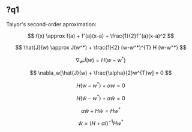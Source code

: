 ## ?q1
Talyor's second-order aproximation:

$$
f(x) \approx f(a) + f'(a)(x-a) + \frac{1}{2}f''(a)(x-a)^2
$$

$$
\hat{J}(w) \approx J(w^*) + \frac{1}{2} (w-w^*)^{T} H (w-w^*)
$$

$$
\nabla_w\hat{J}(w) = H(w-w^*)
$$

$$
\nabla_w[\hat{J}(w) + \frac{\alpha}{2}w^{T}w] = 0
$$

$$
H(w-w^*) + \alpha w = 0
$$

$$
H(\tilde{w}-w^*) + \alpha\tilde{w} = 0
$$

$$
\alpha\tilde{w}+H\tilde{w} = Hw^*
$$

$$
\tilde{w} = (H + \alpha I)^{-1}Hw^*
$$
